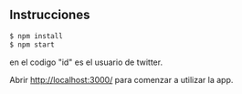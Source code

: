 ## Instrucciones

```bash
$ npm install
$ npm start
```

en el codigo "id" es el usuario de twitter.

Abrir [http://localhost:3000/](http://127.0.0.1:3000/) para comenzar a utilizar la app.